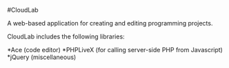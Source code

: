 #CloudLab

A web-based application for creating and editing programming projects.

CloudLab includes the following libraries:

*Ace (code editor)
*PHPLiveX (for calling server-side PHP from Javascript)
*jQuery (miscellaneous)

